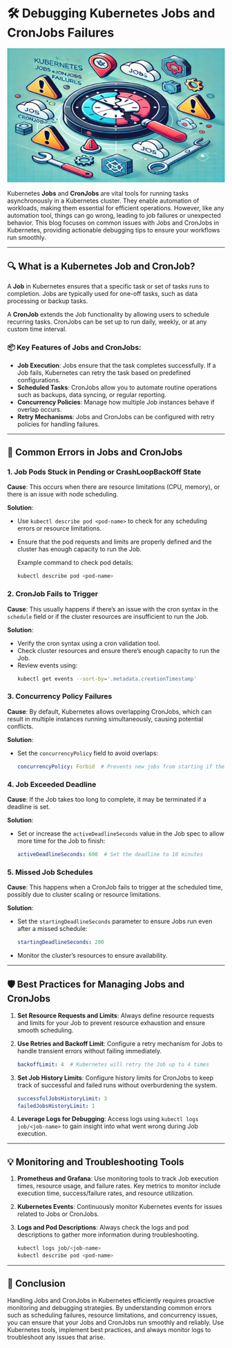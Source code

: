 
# 🛠️ **Debugging Kubernetes Jobs and CronJobs Failures**

![Kubernetes CronJobs](https://github.com/AlertMend/AlertMend.io/blob/main/blogs/images/k8s_cronjobs.png?raw=true)

Kubernetes **Jobs** and **CronJobs** are vital tools for running tasks asynchronously in a Kubernetes cluster. They enable automation of workloads, making them essential for efficient operations. However, like any automation tool, things can go wrong, leading to job failures or unexpected behavior. This blog focuses on common issues with Jobs and CronJobs in Kubernetes, providing actionable debugging tips to ensure your workflows run smoothly.

---

## 🔍 **What is a Kubernetes Job and CronJob?**

A **Job** in Kubernetes ensures that a specific task or set of tasks runs to completion. Jobs are typically used for one-off tasks, such as data processing or backup tasks.

A **CronJob** extends the Job functionality by allowing users to schedule recurring tasks. CronJobs can be set up to run daily, weekly, or at any custom time interval.

### 📦 **Key Features of Jobs and CronJobs**:

- **Job Execution**: Jobs ensure that the task completes successfully. If a Job fails, Kubernetes can retry the task based on predefined configurations.
- **Scheduled Tasks**: CronJobs allow you to automate routine operations such as backups, data syncing, or regular reporting.
- **Concurrency Policies**: Manage how multiple Job instances behave if overlap occurs.
- **Retry Mechanisms**: Jobs and CronJobs can be configured with retry policies for handling failures.

---

## 🚨 **Common Errors in Jobs and CronJobs**

### 1. **Job Pods Stuck in Pending or CrashLoopBackOff State**

**Cause**: This occurs when there are resource limitations (CPU, memory), or there is an issue with node scheduling.

**Solution**:
- Use `kubectl describe pod <pod-name>` to check for any scheduling errors or resource limitations.
- Ensure that the pod requests and limits are properly defined and the cluster has enough capacity to run the Job.

  Example command to check pod details:
  ```bash
  kubectl describe pod <pod-name>
  ```

### 2. **CronJob Fails to Trigger**

**Cause**: This usually happens if there’s an issue with the cron syntax in the `schedule` field or if the cluster resources are insufficient to run the Job.

**Solution**:
- Verify the cron syntax using a cron validation tool.
- Check cluster resources and ensure there’s enough capacity to run the Job.
- Review events using:
  ```bash
  kubectl get events --sort-by='.metadata.creationTimestamp'
  ```

### 3. **Concurrency Policy Failures**

**Cause**: By default, Kubernetes allows overlapping CronJobs, which can result in multiple instances running simultaneously, causing potential conflicts.

**Solution**:
- Set the `concurrencyPolicy` field to avoid overlaps:
  ```yaml
  concurrencyPolicy: Forbid  # Prevents new jobs from starting if the previous one is still running
  ```

### 4. **Job Exceeded Deadline**

**Cause**: If the Job takes too long to complete, it may be terminated if a deadline is set.

**Solution**:
- Set or increase the `activeDeadlineSeconds` value in the Job spec to allow more time for the Job to finish:
  ```yaml
  activeDeadlineSeconds: 600  # Set the deadline to 10 minutes
  ```

### 5. **Missed Job Schedules**

**Cause**: This happens when a CronJob fails to trigger at the scheduled time, possibly due to cluster scaling or resource limitations.

**Solution**:
- Set the `startingDeadlineSeconds` parameter to ensure Jobs run even after a missed schedule:
  ```yaml
  startingDeadlineSeconds: 200
  ```
- Monitor the cluster’s resources to ensure availability.

---

## 🛡️ **Best Practices for Managing Jobs and CronJobs**

1. **Set Resource Requests and Limits**: Always define resource requests and limits for your Job to prevent resource exhaustion and ensure smooth scheduling.

2. **Use Retries and Backoff Limit**: Configure a retry mechanism for Jobs to handle transient errors without failing immediately.
   ```yaml
   backoffLimit: 4  # Kubernetes will retry the Job up to 4 times
   ```

3. **Set Job History Limits**: Configure history limits for CronJobs to keep track of successful and failed runs without overburdening the system.
   ```yaml
   successfulJobsHistoryLimit: 3
   failedJobsHistoryLimit: 1
   ```

4. **Leverage Logs for Debugging**: Access logs using `kubectl logs job/<job-name>` to gain insight into what went wrong during Job execution.

---

## 💡 **Monitoring and Troubleshooting Tools**

1. **Prometheus and Grafana**: Use monitoring tools to track Job execution times, resource usage, and failure rates. Key metrics to monitor include execution time, success/failure rates, and resource utilization.

2. **Kubernetes Events**: Continuously monitor Kubernetes events for issues related to Jobs or CronJobs.

3. **Logs and Pod Descriptions**: Always check the logs and pod descriptions to gather more information during troubleshooting.
   ```bash
   kubectl logs job/<job-name>
   kubectl describe pod <pod-name>
   ```

---

## 🚀 **Conclusion**

Handling Jobs and CronJobs in Kubernetes efficiently requires proactive monitoring and debugging strategies. By understanding common errors such as scheduling failures, resource limitations, and concurrency issues, you can ensure that your Jobs and CronJobs run smoothly and reliably. Use Kubernetes tools, implement best practices, and always monitor logs to troubleshoot any issues that arise.

